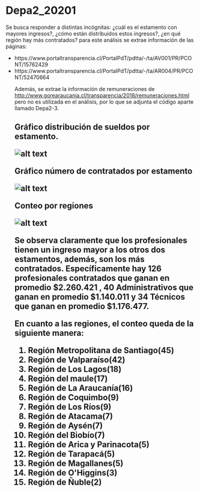 # Depa2_20201
Se busca responder a distintas incógnitas: ¿cuál es el estamento con mayores ingresos?, ¿cómo están distribuidos estos ingresos?, ¿en qué región hay más contratados? 
para este análisis se extrae información de las páginas:
<ul>
 <li>https://www.portaltransparencia.cl/PortalPdT/pdtta/-/ta/AV001/PR/PCONT/15762429
<li> https://www.portaltransparencia.cl/PortalPdT/pdtta/-/ta/AR004/PR/PCONT/52470664
  
Además, se extrae la información de remuneraciones de http://www.gorearaucania.cl/transparencia/2018/remuneraciones.html pero no es utilizada en el análisis, por lo que se adjunta el código aparte llamado Depa2-3.
 <h2>Gráfico distribución de sueldos por estamento.
  
 ![alt text](https://i.ibb.co/hBRyLfm/Distribucion-de-sueldos-por-estamento.png)
 
 Gráfico número de contratados por estamento
  
 ![alt text](https://i.ibb.co/1rbFLK2/Numero-de-contratados-por-estamento.png)
 
Conteo por regiones
  
 ![alt text](https://i.ibb.co/YT2YLRW/Conteo-regiones.png)
 
<p> 
Se observa claramente que los profesionales tienen un ingreso mayor a los otros dos estamentos, además, son los más contratados.
Específicamente hay 126 profesionales contratados que ganan en promedio $2.260.421 , 40 Administrativos que ganan en promedio $1.140.011 y 34 Técnicos que ganan en promedio $1.176.477.

 
 En cuanto a las regiones, el conteo queda de la siguiente manera: 
 <ol>
 <li> Región Metropolitana de Santiago(45)
 <li> Región de Valparaíso(42)
 <li> Región de Los Lagos(18)
 <li>Región del maule(17)
 <li>Región de La Araucanía(16)
 <li>Región de Coquimbo(9)
 <li>Región de Los Ríos(9)
 <li>Región de Atacama(7)
 <li>Región de Aysén(7)
 <li>Región del Biobío(7)
 <li>Región de Arica y Parinacota(5)
 <li>Región de Tarapacá(5)
 <li>Región de Magallanes(5)
 <li>Región de O'Higgins(3)
 <li>Región de Ñuble(2)   

